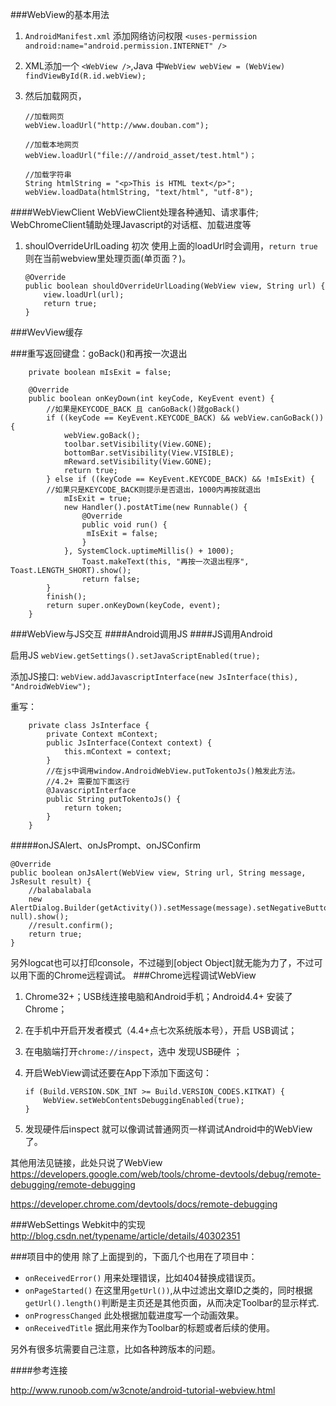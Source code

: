 ###WebView的基本用法
1. `AndroidManifest.xml` 添加网络访问权限 `<uses-permission android:name="android.permission.INTERNET" /> `

2. XML添加一个 `<WebView />`,Java 中`WebView webView = (WebView) findViewById(R.id.webView);`
3. 然后加载网页，

	```
	//加载网页
	webView.loadUrl("http://www.douban.com");
	
	//加载本地网页
	webView.loadUrl("file:///android_asset/test.html")；
	
	//加载字符串
	String htmlString = "<p>This is HTML text</p>";
    webView.loadData(htmlString, "text/html", "utf-8");
	```


####WebViewClient
WebViewClient处理各种通知、请求事件;
WebChromeClient辅助处理Javascript的对话框、加载进度等

1. shoulOverrideUrlLoading
	初次 使用上面的loadUrl时会调用，`return true`则在当前webview里处理页面(单页面？)。
    
    
    ```
    @Override
    public boolean shouldOverrideUrlLoading(WebView view, String url) {
        view.loadUrl(url);
        return true;
    }
    ```	            



###WevView缓存




###重写返回键盘：goBack()和再按一次退出


```
    private boolean mIsExit = false;
    
    @Override
    public boolean onKeyDown(int keyCode, KeyEvent event) {
    	//如果是KEYCODE_BACK 且 canGoBack()就goBack()
        if ((keyCode == KeyEvent.KEYCODE_BACK) && webView.canGoBack()) {
            webView.goBack();
            toolbar.setVisibility(View.GONE);
            bottomBar.setVisibility(View.VISIBLE);
            mReward.setVisibility(View.GONE);
            return true;
        } else if ((keyCode == KeyEvent.KEYCODE_BACK) && !mIsExit) {
        //如果只是KEYCODE_BACK则提示是否退出，1000内再按就退出 
            mIsExit = true;
            new Handler().postAtTime(new Runnable() {
                @Override
                public void run() {
                 mIsExit = false;
                }
            }, SystemClock.uptimeMillis() + 1000);
            	Toast.makeText(this, "再按一次退出程序", Toast.LENGTH_SHORT).show();
            	return false;
        }
        finish();
        return super.onKeyDown(keyCode, event);
    }
```



###WebView与JS交互
####Android调用JS
####JS调用Android


启用JS
```webView.getSettings().setJavaScriptEnabled(true);```

添加JS接口:
```webView.addJavascriptInterface(new JsInterface(this), "AndroidWebView");```

重写：

```
    private class JsInterface {
        private Context mContext;
        public JsInterface(Context context) {
            this.mContext = context;
        }
        //在js中调用window.AndroidWebView.putTokentoJs()触发此方法。
        //4.2+ 需要加下面这行
        @JavascriptInterface
        public String putTokentoJs() {
            return token;
        }
    }
```    



#####onJSAlert、onJsPrompt、onJSConfirm


```
@Override
public boolean onJsAlert(WebView view, String url, String message, JsResult result) {
    //balabalabala
    new AlertDialog.Builder(getActivity()).setMessage(message).setNegativeButton("YES", null).show();
    //result.confirm();
    return true;
}
```
另外logcat也可以打印console，不过碰到[object Object]就无能为力了，不过可以用下面的Chrome远程调试。
###Chrome远程调试WebView

1. Chrome32+；USB线连接电脑和Android手机；Android4.4+ 安装了Chrome；
2. 在手机中开启开发者模式（4.4+点七次系统版本号），开启 USB调试；
3. 在电脑端打开```chrome://inspect```，选中 发现USB硬件 ；
4. 开启WebView调试还要在App下添加下面这句：
   
    ```
	if (Build.VERSION.SDK_INT >= Build.VERSION_CODES.KITKAT) {
	    WebView.setWebContentsDebuggingEnabled(true);
    }
    ```
    
5. 发现硬件后inspect 就可以像调试普通网页一样调试Android中的WebView了。

其他用法见链接，此处只说了WebView
https://developers.google.com/web/tools/chrome-devtools/debug/remote-debugging/remote-debugging

https://developer.chrome.com/devtools/docs/remote-debugging


###WebSettings Webkit中的实现
http://blog.csdn.net/typename/article/details/40302351


###项目中的使用
除了上面提到的，下面几个也用在了项目中：

- ```onReceivedError()``` 用来处理错误，比如404替换成错误页。
- ```onPageStarted()``` 在这里用```getUrl())```,从中过滤出文章ID之类的，同时根据```getUrl().length()```判断是主页还是其他页面，从而决定Toolbar的显示样式.
- ```onProgressChanged``` 此处根据加载进度写一个动画效果。
- ```onReceivedTitle``` 据此用来作为Toolbar的标题或者后续的使用。


另外有很多坑需要自己注意，比如各种跨版本的问题。

####参考连接

http://www.runoob.com/w3cnote/android-tutorial-webview.html

